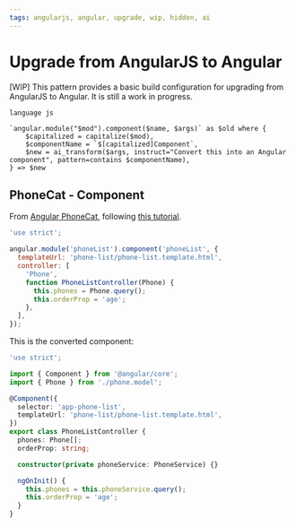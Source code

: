 ```yaml
---
tags: angularjs, angular, upgrade, wip, hidden, ai
---
```


# Upgrade from AngularJS to Angular

[WIP] This pattern provides a basic build configuration for upgrading from AngularJS to Angular. It is still a work in progress.

```grit
language js

`angular.module("$mod").component($name, $args)` as $old where {
    $capitalized = capitalize($mod),
    $componentName = `$[capitalized]Component`,
    $new = ai_transform($args, instruct="Convert this into an Angular component", pattern=contains $componentName),
} => $new
```

## PhoneCat - Component

From [Angular PhoneCat](https://github.com/angular/angular-phonecat), following [this tutorial](https://angular.io/guide/upgrade#upgrading-components).

```js
'use strict';

angular.module('phoneList').component('phoneList', {
  templateUrl: 'phone-list/phone-list.template.html',
  controller: [
    'Phone',
    function PhoneListController(Phone) {
      this.phones = Phone.query();
      this.orderProp = 'age';
    },
  ],
});
```

This is the converted component:

```ts
'use strict';

import { Component } from '@angular/core';
import { Phone } from './phone.model';

@Component({
  selector: 'app-phone-list',
  templateUrl: 'phone-list/phone-list.template.html',
})
export class PhoneListController {
  phones: Phone[];
  orderProp: string;

  constructor(private phoneService: PhoneService) {}

  ngOnInit() {
    this.phones = this.phoneService.query();
    this.orderProp = 'age';
  }
}
```
